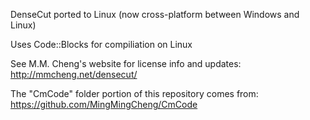 DenseCut ported to Linux (now cross-platform between Windows and Linux)

Uses Code::Blocks for compiliation on Linux

See M.M. Cheng's website for license info and updates:
http://mmcheng.net/densecut/

The "CmCode" folder portion of this repository comes from:
https://github.com/MingMingCheng/CmCode
